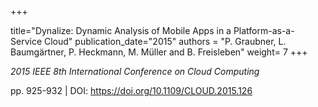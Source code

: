 +++

title="Dynalize: Dynamic Analysis of Mobile Apps in a Platform-as-a-Service Cloud"
publication_date="2015"
authors = "P. Graubner, L. Baumgärtner, P. Heckmann, M. Müller and B. Freisleben"
weight= 7
+++


*2015 IEEE 8th International Conference on Cloud Computing*

pp. 925-932 | DOI: https://doi.org/10.1109/CLOUD.2015.126